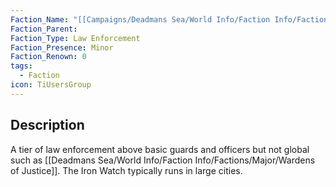 ```yaml
---
Faction_Name: "[[Campaigns/Deadmans Sea/World Info/Faction Info/Factions/Minor/Citadel Keepers]]"
Faction_Parent: 
Faction_Type: Law Enforcement
Faction_Presence: Minor
Faction_Renown: 0
tags:
  - Faction
icon: TiUsersGroup
---
```

## Description
A tier of law enforcement above basic guards and officers but not global such as [[Deadmans Sea/World Info/Faction Info/Factions/Major/Wardens of Justice]]. The Iron Watch typically runs in large cities.
